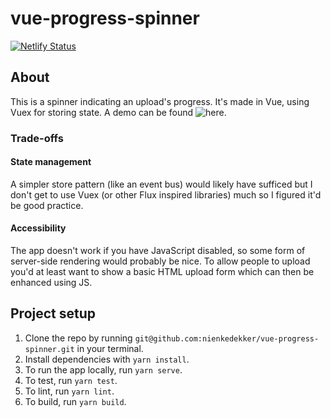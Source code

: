 # vue-progress-spinner
[![Netlify Status](https://api.netlify.com/api/v1/badges/35611505-c40c-4dfe-b739-7d53756d87b6/deploy-status)](https://app.netlify.com/sites/vigorous-curran-fdf510/deploys)

## About
This is a spinner indicating an upload's progress. It's made in Vue, using Vuex for storing state. A demo can be found ![here](https://vigorous-curran-fdf510.netlify.com/).

### Trade-offs
#### State management
A simpler store pattern (like an event bus) would likely have sufficed but I don't get to use Vuex (or other Flux inspired libraries) much so I figured it'd be good practice.

#### Accessibility
The app doesn't work if you have JavaScript disabled, so some form of server-side rendering would probably be nice. To allow people to upload you'd at least want to show a basic HTML upload form which can then be enhanced using JS.

## Project setup
1. Clone the repo by running `git@github.com:nienkedekker/vue-progress-spinner.git` in your terminal.
2. Install dependencies with `yarn install`.
3. To run the app locally, run `yarn serve`.
4. To test, run `yarn test`.
5. To lint, run `yarn lint`.
6. To build, run `yarn build`.
